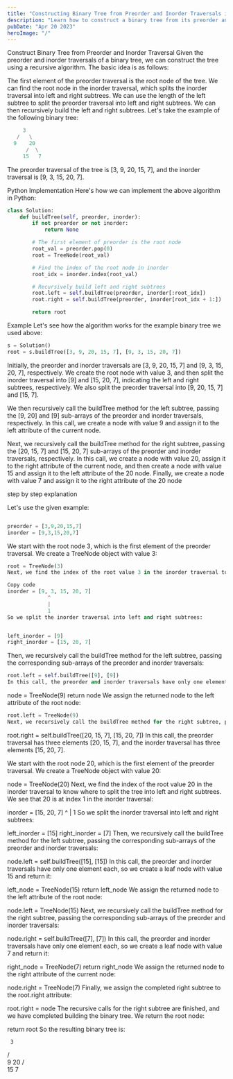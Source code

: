 ```yaml
---
title: "Constructing Binary Tree from Preorder and Inorder Traversals in Python"
description: "Learn how to construct a binary tree from its preorder and inorder traversals using a recursive algorithm in Python, with step-by-step explanation and code."
pubDate: "Apr 20 2023"
heroImage: "/"
---
```

Construct Binary Tree from Preorder and Inorder Traversal
Given the preorder and inorder traversals of a binary tree, we can construct the tree using a recursive algorithm. The basic idea is as follows:

The first element of the preorder traversal is the root node of the tree.
We can find the root node in the inorder traversal, which splits the inorder traversal into left and right subtrees.
We can use the length of the left subtree to split the preorder traversal into left and right subtrees.
We can then recursively build the left and right subtrees.
Let's take the example of the following binary tree:

```m
     3
   /   \
  9    20
      /  \
     15   7
```
The preorder traversal of the tree is [3, 9, 20, 15, 7], and the inorder traversal is [9, 3, 15, 20, 7].

Python Implementation
Here's how we can implement the above algorithm in Python:

```py
class Solution:
    def buildTree(self, preorder, inorder):
        if not preorder or not inorder:
            return None

        # The first element of preorder is the root node
        root_val = preorder.pop(0)
        root = TreeNode(root_val)

        # Find the index of the root node in inorder
        root_idx = inorder.index(root_val)

        # Recursively build left and right subtrees
        root.left = self.buildTree(preorder, inorder[:root_idx])
        root.right = self.buildTree(preorder, inorder[root_idx + 1:])

        return root
```

Example
Let's see how the algorithm works for the example binary tree we used above:
```py
s = Solution()
root = s.buildTree([3, 9, 20, 15, 7], [9, 3, 15, 20, 7])
```

Initially, the preorder and inorder traversals are [3, 9, 20, 15, 7] and [9, 3, 15, 20, 7], respectively. We create the root node with value 3, and then split the inorder traversal into [9] and [15, 20, 7], indicating the left and right subtrees, respectively. We also split the preorder traversal into [9, 20, 15, 7] and [15, 7].

We then recursively call the buildTree method for the left subtree, passing the [9, 20] and [9] sub-arrays of the preorder and inorder traversals, respectively. In this call, we create a node with value 9 and assign it to the left attribute of the current node.

Next, we recursively call the buildTree method for the right subtree, passing the [20, 15, 7] and [15, 20, 7] sub-arrays of the preorder and inorder traversals, respectively. In this call, we create a node with value 20, assign it to the right attribute of the current node, and then create a node with value 15 and assign it to the left attribute of the 20 node. Finally, we create a node with value 7 and assign it to the right attribute of the 20 node

step by step explanation


Let's use the given example:

```py

preorder = [3,9,20,15,7]
inorder = [9,3,15,20,7]
```
We start with the root node 3, which is the first element of the preorder traversal. We create a TreeNode object with value 3:

```py
root = TreeNode(3)
Next, we find the index of the root value 3 in the inorder traversal to know where to split the tree into left and right subtrees. We see that 3 is at index 1 in the inorder traversal:
```

```py
Copy code
inorder = [9, 3, 15, 20, 7]
             ^
             |
             1
So we split the inorder traversal into left and right subtrees:
```

```py

left_inorder = [9]
right_inorder = [15, 20, 7]
```

Then, we recursively call the buildTree method for the left subtree, passing the corresponding sub-arrays of the preorder and inorder traversals:

```py
root.left = self.buildTree([9], [9])
In this call, the preorder and inorder traversals have only one element each, so we create a leaf node with value 9 and return it:``
````


node = TreeNode(9)
return node
We assign the returned node to the left attribute of the root node:



```py
root.left = TreeNode(9)
Next, we recursively call the buildTree method for the right subtree, passing the corresponding sub-arrays of the preorder and inorder traversals:
```
root.right = self.buildTree([20, 15, 7], [15, 20, 7])
In this call, the preorder traversal has three elements [20, 15, 7], and the inorder traversal has three elements [15, 20, 7].

We start with the root node 20, which is the first element of the preorder traversal. We create a TreeNode object with value 20:


node = TreeNode(20)
Next, we find the index of the root value 20 in the inorder traversal to know where to split the tree into left and right subtrees. We see that 20 is at index 1 in the inorder traversal:


inorder = [15, 20, 7]
                ^
                |
                1
So we split the inorder traversal into left and right subtrees:


left_inorder = [15]
right_inorder = [7]
Then, we recursively call the buildTree method for the left subtree, passing the corresponding sub-arrays of the preorder and inorder traversals:


node.left = self.buildTree([15], [15])
In this call, the preorder and inorder traversals have only one element each, so we create a leaf node with value 15 and return it:


left_node = TreeNode(15)
return left_node
We assign the returned node to the left attribute of the root node:


node.left = TreeNode(15)
Next, we recursively call the buildTree method for the right subtree, passing the corresponding sub-arrays of the preorder and inorder traversals:


node.right = self.buildTree([7], [7])
In this call, the preorder and inorder traversals have only one element each, so we create a leaf node with value 7 and return it:



right_node = TreeNode(7)
return right_node
We assign the returned node to the right attribute of the current node:



node.right = TreeNode(7)
Finally, we assign the completed right subtree to the root.right attribute:


root.right = node
The recursive calls for the right subtree are finished, and we have completed building the binary tree. We return the root node:



return root
So the resulting binary tree is:


     3
   /   \
  9    20
      /  \
     15   7